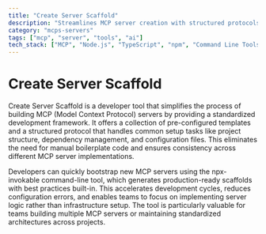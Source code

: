 ```yaml
---
title: "Create Server Scaffold"
description: "Streamlines MCP server creation with structured protocols and templates, offering an npx-invokable tool for efficient scaffold setup."
category: "mcps-servers"
tags: ["mcp", "server", "tools", "ai"]
tech_stack: ["MCP", "Node.js", "TypeScript", "npm", "Command Line Tools"]
---
```


# Create Server Scaffold

Create Server Scaffold is a developer tool that simplifies the process of building MCP (Model Context Protocol) servers by providing a standardized development framework. It offers a collection of pre-configured templates and a structured protocol that handles common setup tasks like project structure, dependency management, and configuration files. This eliminates the need for manual boilerplate code and ensures consistency across different MCP server implementations.

Developers can quickly bootstrap new MCP servers using the npx-invokable command-line tool, which generates production-ready scaffolds with best practices built-in. This accelerates development cycles, reduces configuration errors, and enables teams to focus on implementing server logic rather than infrastructure setup. The tool is particularly valuable for teams building multiple MCP servers or maintaining standardized architectures across projects.
